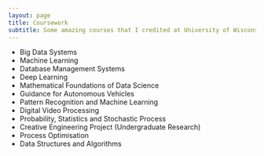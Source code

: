 ```yaml
---
layout: page
title: Coursework
subtitle: Some amazing courses that I credited at University of Wisconsin-Madison and IIT Madras, India.
---
```


- Big Data Systems
- Machine Learning
- Database Management Systems
- Deep Learning
- Mathematical Foundations of Data Science
- Guidance for Autonomous Vehicles
- Pattern Recognition and Machine Learning
- Digital Video Processing 
- Probability, Statistics and Stochastic Process 
- Creative Engineering Project (Undergraduate Research)
- Process Optimisation
- Data Structures and Algorithms
